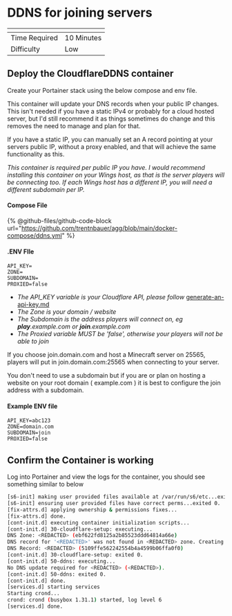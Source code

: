 # DDNS for joining servers

<table data-view="cards"><thead><tr><th></th><th></th></tr></thead><tbody><tr><td>Time Required</td><td>10 Minutes</td></tr><tr><td>Difficulty</td><td>Low</td></tr></tbody></table>

## Deploy the CloudflareDDNS container

Create your Portainer stack using the below compose and env file.

This container will update your DNS records when your public IP changes. This isn't needed if you have a static IPv4 or probably for a cloud hosted server, but I'd still recommend it as things sometimes do change and this removes the need to manage and plan for that.

If you have a static IP, you can manually set an A record pointing at your servers public IP, without a proxy enabled, and that will achieve the same functionality as this.

_This container is required per public IP you have. I would recommend installing this container on your Wings host, as that is the server players will be connecting too. If each Wings host has a different IP, you will need a different subdomain per IP._

#### Compose File

{% @github-files/github-code-block url="https://github.com/trentnbauer/agg/blob/main/docker-compose/ddns.yml" %}

#### .ENV FIle

```
API_KEY=
ZONE=
SUBDOMAIN=
PROXIED=false
```

* _The API\_KEY variable is your Cloudflare API, please follow_ [generate-an-api-key.md](../cloudflare/generate-an-api-key.md "mention")
* _The Zone is your domain / website_
* _The Subdomain is the address players will connect on, eg **play**.example.com or **join**.example.com_
* _The Proxied variable MUST be 'false', otherwise your players will not be able to join_

If you choose join.domain.com and host a Minecraft server on 25565, players will put in join.domain.com:25565 when connecting to your server.

You don't need to use a subdomain but if you are or plan on hosting a website on your root domain ( example.com ) it is best to configure the join address with a subdomain.

#### Example ENV file

```
API_KEY=abc123
ZONE=domain.com
SUBDOMAIN=join
PROXIED=false
```

## Confirm the Container is working

Log into Portainer and view the logs for the container, you should see something similar to below

```bash
[s6-init] making user provided files available at /var/run/s6/etc...exited 0.
[s6-init] ensuring user provided files have correct perms...exited 0.
[fix-attrs.d] applying ownership & permissions fixes...
[fix-attrs.d] done.
[cont-init.d] executing container initialization scripts...
[cont-init.d] 30-cloudflare-setup: executing... 
DNS Zone: <REDACTED> (ebf622fd8125a2b85523ddd64814a66e)
DNS record for '<REDACTED>' was not found in <REDACTED> zone. Creating now...
DNS Record: <REDACTED> (5109ffe562242554b4a4599b06ffa0f0)
[cont-init.d] 30-cloudflare-setup: exited 0.
[cont-init.d] 50-ddns: executing... 
No DNS update required for <REDACTED> (<REDACTED>).
[cont-init.d] 50-ddns: exited 0.
[cont-init.d] done.
[services.d] starting services
Starting crond...
crond: crond (busybox 1.31.1) started, log level 6
[services.d] done.
```

